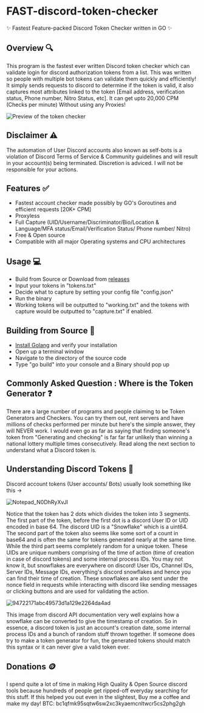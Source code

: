 # FAST-discord-token-checker
 ✨ Fastest Feature-packed Discord Token Checker written in GO ✨
 
 ## Overview 🔍
 This program is the fastest ever written Discord token checker which can validate login for discord authorization tokens from a list. This was written so people with multiple bot tokens can validate them quickly and efficiently! It simply sends requests to discord to determine if the token is valid, it also captures most attributes linked to the token [Email address, verification status, Phone number, Nitro Status, etc]. It can get upto 20,000 CPM (Checks per minute) Without using any Proxies! 
 
 ![Preview of the token checker](https://i.imgur.com/010UnEX.png)
 
 ## Disclaimer ⚠️
 The automation of User Discord accounts also known as self-bots is a violation of Discord Terms of Service & Community guidelines and will result in your account(s) being terminated. Discretion is adviced. I will not be responsible for your actions. 
 
 ## Features ✅
 - Fastest account checker made possibly by GO's Goroutines and efficient requests [20K+ CPM]
 - Proxyless 
 - Full Capture (UID/Username/Discriminator/Bio/Location & Language/MFA status/Email/Verification Status/ Phone number/ Nitro)
 - Free & Open source
 - Compatible with all major Operating systems and CPU architectures 

## Usage 💻
 - Build from Source or Download from [releases](https://github.com/V4NSH4J/FAST-discord-token-checker/releases)
 - Input your tokens in "tokens.txt"
 - Decide what to capture by setting your config file "config.json"
 - Run the binary
 - Working tokens will be outputted to "working.txt" and the tokens with capture would be outputted to "capture.txt" if enabled.
 
 ## Building from Source 🚧
 - [Install Golang](https://golang.org) and verify your installation
 - Open up a terminal window 
 - Navigate to the directory of the source code
 - Type "go build" into your console and a Binary should pop up
 
 ## Commonly Asked Question : Where is the Token Generator ❓ 
 There are a large number of programs and people claiming to be Token Generators and Checkers. You can try them out, rent servers and have millions of checks performed per minute but here's the simple answer, they will NEVER work. I would even go as far as saying that finding someone's token from "Generating and checking" is far far far unlikely than winning a national lottery multiple times consecutively. Read along the next section to understand what a Discord token is.
 
 ## Understanding Discord Tokens 🧠
 Discord account tokens (User accounts/ Bots) usually look something like this -> 

![Notepad_N0DhRyXvJl](https://user-images.githubusercontent.com/79518089/136600295-8968e59c-5dc1-487b-83fd-5f176e710bbe.png)

Notice that the token has 2 dots which divides the token into 3 segments. The first part of the token, before the first dot is a discord User ID or UID encoded in base 64. The discord UID is a "Snowflake" which is a uint64. The second part of the token also seems like some sort of a count in base64 and is often the same for tokens generated nearly at the same time. While the third part seems completely random for a unique token. These UIDs are unique numbers comprising of the time of action (time of creation in case of discord tokens) and some internal process IDs. You may not know it, but snowflakes are everywhere on discord! User IDs, Channel IDs, Server IDs, Message IDs, everything's discord snowflakes and hence you can find their time of creation. These snowflakes are also sent under the nonce field in requests while interacting with discord like sending messages or clicking buttons and are used for validating the action. 

![94722171abc49573d1a129e2264da4ad](https://user-images.githubusercontent.com/79518089/136601218-6f08cd18-4f15-4274-834f-77093f774382.png)

This image from discord API documentation very well explains how a snowflake can be converted to give the timestamp of creation. So in essence, a discord token is just an account's creation date, some internal process IDs and a bunch of random stuff thrown together. If someone does try to make a token generator for fun, the generated tokens should match this syntax or it can never give a valid token ever.
 
 
 
 ## Donations 🪙
I spend quite a lot of time in making High Quality & Open Source discord tools because hundreds of people get ripped-off everyday searching for this stuff. If this helped you out even in the slightest, Buy me a coffee and make my day! 
BTC: bc1qfmk95sqtw6sw2xc3kyaemcnltwcr5cs2phg2gh


 
 
 
 
